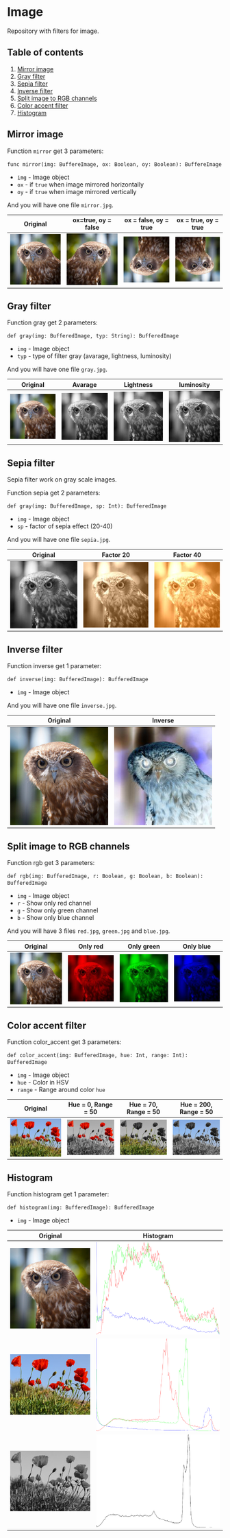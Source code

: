# Image

Repository with filters for image.

## Table of contents
1. [Mirror image](#mirror-image)
2. [Gray filter](#gray-filter)
3. [Sepia filter](#sepia-filter)
4. [Inverse filter](#inverse-filter)
5. [Split image to RGB channels](#split-image-to-rgb-channels)
6. [Color accent filter](#color-accent-filter)
7. [Histogram](#histogram)


## Mirror image

Function `mirror` get 3 parameters:

```
func mirror(img: BuffereImage, ox: Boolean, oy: Boolean): BuffereImage
```

- `img` - Image object
- `ox` - if `true` when image mirrored horizontally
- `oy` - if `true` when image mirrored vertically

And you will have one file `mirror.jpg`.

| Original | ox=true, oy = false | ox = false, oy = true| ox = true, oy = true |
| -------- | ------------------- | -------------------- | -------------------- |
| ![eagle](images/test.jpg) | ![eagle](images/mirror_ox.jpg)| ![eagle](images/mirror_oy.jpg)| ![eagle](images/mirror_all.jpg) |

## Gray filter

Function gray get 2 parameters:

```
def gray(img: BufferedImage, typ: String): BufferedImage
```

- `img` - Image object
- `typ` - type of filter gray (avarage, lightness, luminosity)

And you will have one file `gray.jpg`.

| Original | Avarage | Lightness | luminosity |
| -------- | ------------------- | -------------------- | -------------------- |
| ![eagle](images/test.jpg) | ![eagle](images/gray_ava.jpg) | ![eagle](images/gray_light.jpg) |![eagle](images/gray_lum.jpg) |  

## Sepia filter

Sepia filter work on gray scale images.

Function sepia get 2 parameters:

```
def gray(img: BufferedImage, sp: Int): BufferedImage
```

- `img` - Image object
- `sp` - factor of sepia effect (20-40)

And you will have one file `sepia.jpg`.

| Original | Factor 20 | Factor 40|
| -------- | ------------------- | -------------------- |
| ![eagle](images/gray_ava.jpg) | ![eagle](images/sepia20.jpg) | ![eagle](images/sepia40.jpg) |

## Inverse filter

Function inverse get 1 parameter:

```
def inverse(img: BufferedImage): BufferedImage
```

- `img` - Image object

And you will have one file `inverse.jpg`.

| Original | Inverse |
| -------- | ------------------- |
| ![eagle](images/test.jpg) | ![eagle](images/inverse.jpg) |

## Split image to RGB channels

Function rgb get 3 parameters:

```
def rgb(img: BufferedImage, r: Boolean, g: Boolean, b: Boolean): BufferedImage
```

- `img` - Image object
- `r` - Show only red channel
- `g` - Show only green channel
- `b` - Show only blue channel

And you will have 3 files `red.jpg`, `green.jpg` and `blue.jpg`.

| Original | Only red | Only green | Only blue |
| -------- | ------------------- | -------------------- | --------------------- |
| ![eagle](images/test.jpg) | ![eagle](images/red.jpg) | ![eagle](images/green.jpg) | ![eagle](images/blue.jpg) |

## Color accent filter

Function color_accent get 3 parameters:

```
def color_accent(img: BufferedImage, hue: Int, range: Int): BufferedImage
```

- `img` - Image object
- `hue` - Color in HSV
- `range` - Range around color `hue`

| Original | Hue = 0, Range = 50 | Hue = 70, Range = 50 | Hue = 200, Range = 50 |
| -------- | ------------------- | -------------------- | --------------------- |
| ![poppies](images/test2.jpg) | ![eagle](images/color_accent2.jpg) | ![eagle](images/color_accent1.jpg) | ![eagle](images/color_accent.jpg) |

## Histogram

Function histogram get 1 parameter:

```
def histogram(img: BufferedImage): BufferedImage
```

- `img` - Image object

| Original | Histogram |
| -------- | ------------------- |
| ![eagle](images/test.jpg) | ![eagle](images/histogram.png) |
| ![poppies](images/test2.jpg) | ![poppies](images/histogram2.png) |
| ![poppies gray](images/gray2.jpg) | ![poppies](images/histogram_gray.png) |
